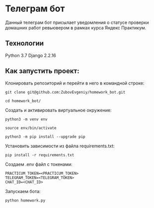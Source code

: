 # Телеграм бот
Данный телеграм бот присылает уведомления о статусе проверки домашних работ ревьювером в рамках курса Яндекс Практикум.

## **Технологии**

Python 3.7 Django 2.2.16

## **Как запустить проект:**
Клонировать репозиторий и перейти в него в командной строке:
```
git clone git@github.com:ZubovEvgeniy/homework_bot.git
```

```
cd homework_bot/
```

Cоздать и активировать виртуальное окружение:

```
python3 -m venv env
```

```
source env/bin/activate
```
```
python3 -m pip install --upgrade pip
```

Установить зависимости из файла requirements.txt:

```
pip install -r requirements.txt
```

Создаем .env файл с токенами:

```
PRACTICUM_TOKEN=<PRACTICUM_TOKEN>
TELEGRAM_TOKEN=<TELEGRAM_TOKEN>
CHAT_ID=<CHAT_ID>
```

Запускаем бота:

```
python homework.py
```
